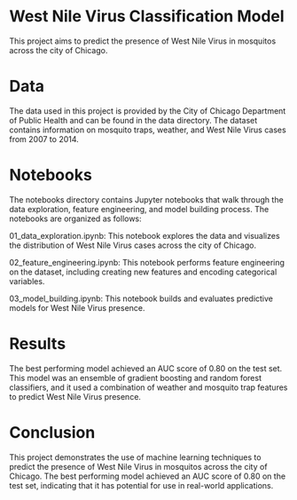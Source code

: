 # **West Nile Virus Classification Model**
This project aims to predict the presence of West Nile Virus in mosquitos across the city of Chicago. 

# Data

The data used in this project is provided by the City of Chicago Department of Public Health and can be found in the data directory. The dataset contains information on mosquito traps, weather, and West Nile Virus cases from 2007 to 2014.

# Notebooks

The notebooks directory contains Jupyter notebooks that walk through the data exploration, feature engineering, and model building process. The notebooks are organized as follows:

01_data_exploration.ipynb: This notebook explores the data and visualizes the distribution of West Nile Virus cases across the city of Chicago.

02_feature_engineering.ipynb: This notebook performs feature engineering on the dataset, including creating new features and encoding categorical variables.

03_model_building.ipynb: This notebook builds and evaluates predictive models for West Nile Virus presence.

# Results

The best performing model achieved an AUC score of 0.80 on the test set. This model was an ensemble of gradient boosting and random forest classifiers, and it used a combination of weather and mosquito trap features to predict West Nile Virus presence.

# Conclusion

This project demonstrates the use of machine learning techniques to predict the presence of West Nile Virus in mosquitos across the city of Chicago. The best performing model achieved an AUC score of 0.80 on the test set, indicating that it has potential for use in real-world applications.
